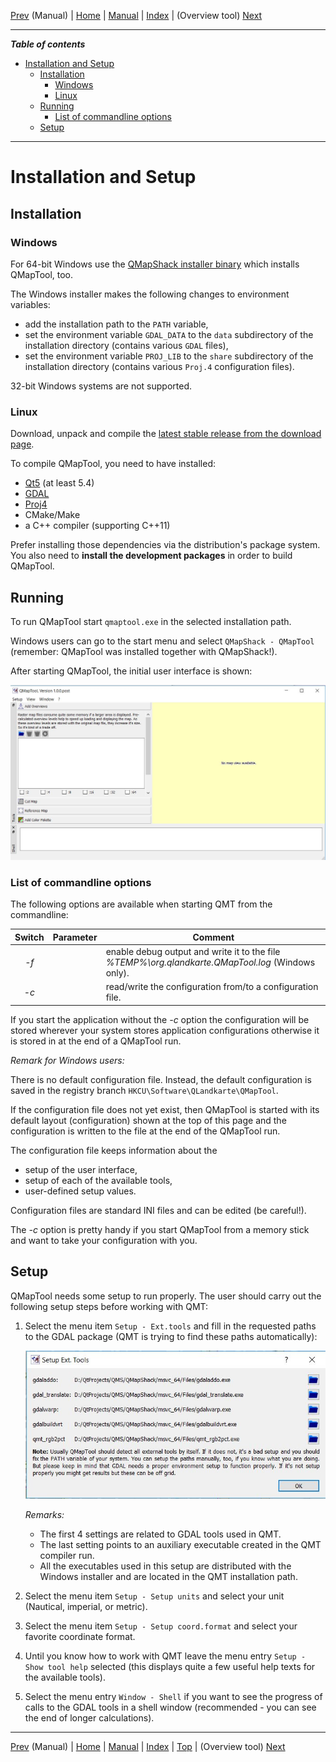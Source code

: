 [Prev](QMTDocMain) (Manual) | [Home](QMTHome) | [Manual](QMTDocMain) | [Index](QMTAxAdvIndex) | (Overview tool) [Next](OverviewTool)
- - -

***Table of contents***

* [Installation and Setup](#installation-and-setup)
    * [Installation ](#installation)
        * [Windows](#windows)
        * [Linux ](#linux)
    * [Running](#running)
        * [List of commandline options](#list-of-commandline-options)
    * [Setup](#setup)

* * * * * * * * * *
 
# Installation and Setup

## Installation 

### Windows

For 64-bit Windows use the [QMapShack installer binary](https://github.com/Maproom/qmapshack/releases) which installs QMapTool, too.

The Windows installer makes the following changes to environment variables:

* add the installation path to the `PATH` variable,
* set the environment variable `GDAL_DATA` to the `data` subdirectory of the installation directory (contains various `GDAL` files),
* set the environment variable `PROJ_LIB` to the `share` subdirectory of the installation directory (contains various `Proj.4` configuration files).

32-bit Windows systems are not supported.

### Linux 

Download, unpack and compile the [latest stable release from the download page](https://github.com/Maproom/qmapshack/releases). 

To compile QMapTool, you need to have installed:

* [Qt5](https://www.qt.io/) (at least 5.4)
* [GDAL](https://gdal.org/)
* [Proj4](https://github.com/OSGeo/PROJ/wiki)
* CMake/Make
* a C++ compiler (supporting C++11)

Prefer installing those dependencies via the distribution's package system.
You also need to **install the development packages** in order to build QMapTool.
 

## Running

To run QMapTool start `qmaptool.exe` in the selected installation path.

Windows users can go to the start menu and select `QMapShack - QMapTool` (remember: QMapTool was installed together with QMapShack!).

After starting QMapTool, the initial user interface is shown:

![QMT initial layout](QMapTool/images/QMTLayout.jpg "QMT initial layout")


### List of commandline options

The following options are available when starting QMT from the commandline:

| Switch | Parameter  | Comment                                        |
|:------:|:----------:|------------------------------------------------|
|*-f*    |            | enable debug output and write it to the file *%TEMP%\org.qlandkarte.QMapTool.log* (Windows only). |
|*-c*    |*<filename>*| read/write the configuration from/to a configuration file.|

If you start the application without the *-c* option the configuration will be stored wherever your system stores application configurations 
otherwise it is stored in *<filename>* at the end of a QMapTool run.

_Remark for Windows users:_

There is no default configuration file. Instead, the default configuration is saved in the registry branch
`HKCU\Software\QLandkarte\QMapTool`.

If the configuration file does not yet exist, then QMapTool is started with its default layout (configuration) shown at the top of this page and the 
configuration is written to the file at the end of the QMapTool run.

The configuration file keeps information about the

* setup of the user interface,
* setup of each of the available tools,
* user-defined setup values.

Configuration files are standard INI files and can be edited (be careful!).

The *-c* option is pretty handy if you start QMapTool from a memory stick and want to take your
configuration with you.


## Setup

QMapTool needs some setup to run properly. The user should carry out the following setup steps before working with QMT:

1. Select the menu item `Setup - Ext.tools` and fill in the requested paths to the GDAL package (QMT is trying to find these paths automatically):

    ![Setup of external tools](QMapTool/images/SetupExternals.jpg "Setup of external tools")
    
    _Remarks:_

    * The first 4 settings are related to GDAL tools used in QMT.
    * The last setting points to an auxiliary executable created in the QMT compiler run.
    * All the executables used in this setup are distributed with the Windows installer and are located in the QMT installation path.
    
1. Select the menu item `Setup - Setup units` and select your unit (Nautical, imperial, or metric).
1. Select the menu item `Setup - Setup coord.format` and select your favorite coordinate format.
1. Until you know how to work with QMT leave the menu entry `Setup - Show tool help` selected (this displays quite a few useful help texts for the
   available tools).
1. Select the menu entry `Window - Shell` if you want to see the progress of calls to the GDAL tools in a shell window (recommended - you can see the end of
   longer calculations).
   
   
    
- - -
[Prev](QMTDocMain) (Manual) | [Home](QMTHome) | [Manual](QMTDocMain) | [Index](QMTAxAdvIndex) | [Top](#) | (Overview tool) [Next](OverviewTool)
